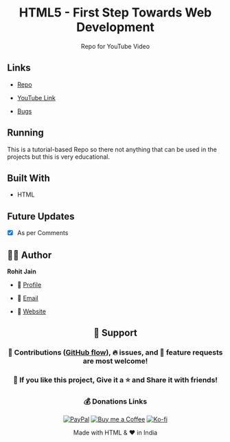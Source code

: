 <h1 align="center">HTML5 - First Step Towards Web Development</h1>

<p align="center">Repo for <a style="text-decoration:none;" href="https://youtu.be/JHv2jmnrLlA" title="HTML5 - Tutorial">YouTube</a> Video</p>

## Links

- [Repo](https://github.com/king-technologies/HTML5-First-Step-Towards-Web-Development "HTML5 - First Step Towards Web Development Repo")

- [YouTube Link](https://youtu.be/JHv2jmnrLlA "HTML5 - Tutorial")

- [Bugs](https://github.com/king-technologies/HTML5-First-Step-Towards-Web-Development/issues "Issues Page")

## Running

This is a tutorial-based Repo so there not anything that can be used in the projects but this is very educational.

## Built With

- HTML

## Future Updates

- [x] As per Comments

## 🧑🏻 Author

**Rohit Jain**

- 🌌 [Profile](https://github.com/Rohit19060 "Rohit Jain")

- 🏮 [Email](mailto:rohitjain19060@gmail.com?subject=Hi%20from%20HTML5 "Hi!")

- 🦁 [Website](https://kingtechnologies.in "Welcome")

<h2 align="center">🤝 Support</h2>

<h3 align="center">🎀 Contributions (<a href="https://guides.github.com/introduction/flow" title="GitHub flow">GitHub flow</a>), 🔥 issues, and 🥮 feature requests are most welcome!</h3>

<h3 align="center">💙 If you like this project, Give it a ⭐ and Share it with friends!</h3>
<h3 align="center">💰 Donations Links</h3>
<p align="center">
<a href="https://www.paypal.me/kingrohitJ" title="PayPal"><img src="https://kingtechnologies.in/assets/images/Paypal.png" alt="PayPal"/></a>
<a href="https://www.buymeacoffee.com/rohitjain" title="Buy me a Coffee"><img src="https://kingtechnologies.in/assets/images/Coffee.png" alt="Buy me a Coffee"/></a>
<a href="https://ko-fi.com/rohitjain" title="Ko-fi"><img src="https://kingtechnologies.in/assets/images/Kofi.png" alt="Ko-fi"/></a>
</p>

<p align="center">Made with HTML & ❤️ in India</p>
